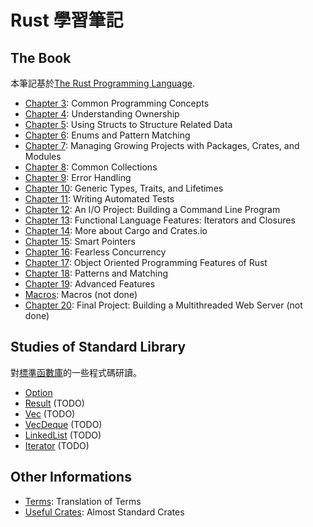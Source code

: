 # Rust 學習筆記

## The Book
本筆記基於[The Rust Programming Language](https://doc.rust-lang.org/book/ch00-00-introduction.html).

* [Chapter 3](./the-book/chapter-03.org): Common Programming Concepts
* [Chapter 4](./the-book/chapter-04.org): Understanding Ownership
* [Chapter 5](./cthe-book/hapter-05.org): Using Structs to Structure Related Data
* [Chapter 6](./the-book/chapter-06.org): Enums and Pattern Matching
* [Chapter 7](./the-book/chapter-07.org): Managing Growing Projects with Packages, Crates, and Modules
* [Chapter 8](./the-book/chapter-08.org): Common Collections
* [Chapter 9](./the-book/chapter-09.org): Error Handling
* [Chapter 10](./the-book/chapter-10.org): Generic Types, Traits, and Lifetimes
* [Chapter 11](./the-book/chapter-11.org): Writing Automated Tests
* [Chapter 12](./the-book/chapter-12.org): An I/O Project: Building a Command Line Program
* [Chapter 13](./the-book/chapter-13.org): Functional Language Features: Iterators and Closures
* [Chapter 14](./the-book/chapter-14.org): More about Cargo and Crates.io
* [Chapter 15](./the-book/chapter-15.org): Smart Pointers
* [Chapter 16](./the-book/chapter-16.org): Fearless Concurrency
* [Chapter 17](./the-book/chapter-17.org): Object Oriented Programming Features of Rust
* [Chapter 18](./the-book/chapter-18.org): Patterns and Matching 
* [Chapter 19](./the-book/chapter-19.org): Advanced Features
* [Macros](./the-book/chapter-19-macro.org): Macros (not done)
* [Chapter 20](./the-book/chapter-20.org): Final Project: Building a Multithreaded Web Server (not done)

## Studies of Standard Library
對[標準函數庫](https://github.com/rust-lang/rust)的一些程式碼研讀。

  * [Option](./std-study/option.md)
  * [Result](./std-study/result.md) (TODO)
  * [Vec](./std-study/vec.md) (TODO)
  * [VecDeque](./std-study/vec-deque.md) (TODO)
  * [LinkedList](./std-study/linked-list.md) (TODO)
  * [Iterator](./std-study/iterator.md) (TODO)

## Other Informations
* [Terms](./terms.org): Translation of Terms
* [Useful Crates](./de-facto-crates.org): Almost Standard Crates
